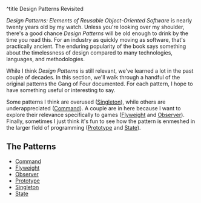 ^title Design Patterns Revisited

*Design Patterns: Elements of Reusable Object-Oriented Software* is nearly twenty years old by my watch. Unless you're looking over my shoulder, there's a good chance *Design Patterns* will be old enough to drink by the time you read this. For an industry as quickly moving as software, that's practically ancient. The enduring popularity of the book says something about the timelessness of design compared to many technologies, languages, and methodologies.

While I think *Design Patterns* is still relevant, we've learned a lot in the past couple of decades. In this section, we'll walk through a handful of the original patterns the Gang of Four documented. For each pattern, I hope to have something useful or interesting to say.

Some patterns I think are overused (<a href="singleton.html">Singleton</a>), while others are underappreciated (<a href="command.html">Command</a>). A couple are in here because I want to explore their relevance specifically to games (<a href="flyweight.html">Flyweight</a> and <a href="observer.html">Observer</a>). Finally, sometimes I just think it's fun to see how the pattern is enmeshed in the larger field of programming (<a href="prototype.html">Prototype</a> and <a href="state.html">State</a>).

## The Patterns

  * [Command](command.html)
  * [Flyweight](flyweight.html)
  * [Observer](observer.html)
  * [Prototype](prototype.html)
  * [Singleton](singleton.html)
  * [State](state.html)
